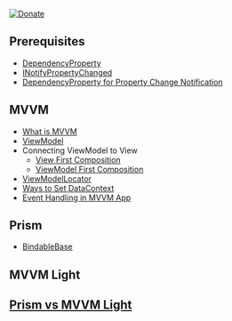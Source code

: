 [![Donate](https://img.shields.io/badge/Donate-PayPal-green.svg)](http://paypal.me/hovermind/10usd)

## Prerequisites
* [DependencyProperty](https://github.com/hovermind/wpf-ninja/blob/master/doc-md/dependency-property.md)
* [INotifyPropertyChanged](https://github.com/hovermind/wpf-ninja/blob/master/doc-md/data-binding/INotifyPropertyChanged.md)
* [DependencyProperty for Property Change Notification](https://github.com/hovermind/wpf-ninja/blob/master/doc-md/data-binding/change-notification-by-dp.md)

## MVVM
* [What is MVVM](https://github.com/hovermind/wpf-mvvm/blob/master/doc-md/mvvm.md)
* [ViewModel](https://github.com/hovermind/wpf-mvvm/blob/master/doc-md/view-model.md)
* Connecting ViewModel to View
  * [View First Composition](https://github.com/hovermind/wpf-mvvm/blob/master/doc-md/mvvm-view-first.md)
  * [ViewModel First Composition](https://github.com/hovermind/wpf-mvvm/blob/master/doc-md/mvvm-viewmodel-first.md)
* [ViewModelLocator](https://github.com/hovermind/wpf-mvvm/blob/master/doc-md/viewmodel-locator.md)
* [Ways to Set DataContext](https://github.com/hovermind/wpf-ninja/blob/master/doc-md/data-binding/data-binding-ways.md)
* [Event Handling in MVVM App](https://github.com/hovermind/wpf-mvvm/blob/master/doc-md/event-handling-in-mvvm.md)

## Prism
* [BindableBase](https://github.com/hovermind/wpf-mvvm/blob/master/doc-md/prism-bindable-base.md)

## MVVM Light

## [Prism vs MVVM Light](https://github.com/hovermind/wpf-mvvm/blob/master/doc-md/prism-vs-mvvm-light.md)
